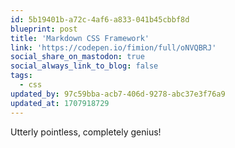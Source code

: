 ```yaml
---
id: 5b19401b-a72c-4af6-a833-041b45cbbf8d
blueprint: post
title: 'Markdown CSS Framework'
link: 'https://codepen.io/fimion/full/oNVQBRJ'
social_share_on_mastodon: true
social_always_link_to_blog: false
tags:
  - css
updated_by: 97c59bba-acb7-406d-9278-abc37e3f76a9
updated_at: 1707918729
---
```

Utterly pointless, completely genius!